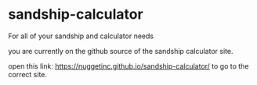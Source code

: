 # sandship-calculator
For all of your sandship and calculator needs

you are currently on the github source of the sandship calculator site.

open this link: https://nuggetinc.github.io/sandship-calculator/ to go to the correct site.
